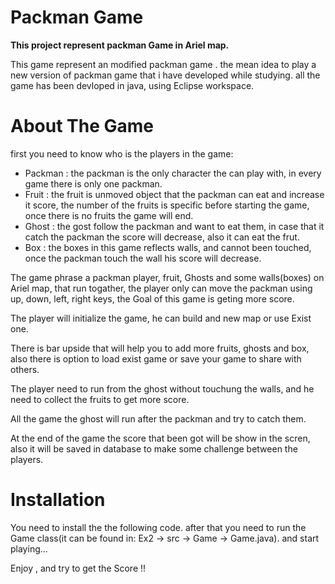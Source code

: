 # Packman Game

**This project represent packman Game in Ariel map.**

This game represent an modified packman game .
the mean idea to play a new version of packman game that i have developed while studying.
all the game has been devloped in java, using Eclipse workspace.

# About The Game
first you need to know who is the players in the game:
* Packman : the packman is the only character the can play with, in every game there is only one packman.
* Fruit : the fruit is unmoved object that the packman can eat and increase it score, the number of the fruits is specific before starting the game, once there is no fruits the game will end.
* Ghost : the gost follow the packman and want to eat them, in case that it catch the packman the score will decrease, also it can eat the frut.
* Box : the boxes in this game reflects walls, and cannot been touched, once the packman touch the wall his score will decrease.

The game phrase a packman player, fruit, Ghosts and some walls(boxes) on Ariel map, that run togather, the player only can move the packman using up, down, left, right keys,
the Goal of this game is geting more score.

The player will initialize the game, he can build and new map or use Exist one.

There is bar upside that will help you to add more fruits, ghosts and box, also there is option to load exist game or save your game to share with others.

The player need to run from the ghost without touchung the walls, and he need to collect the fruits to get more score.

All the game the ghost will run after the packman and try to catch them.

At the end of the game the score that been got will be show in the scren, also it will be saved in database to make some challenge between the players.

# Installation
You need to install the the following code.
after that you need to run the Game class(it can be found in: Ex2 -> src -> Game -> Game.java).
and start playing...

Enjoy , and try to get the Score !!
